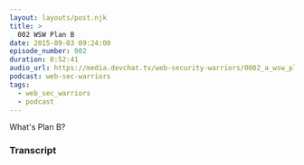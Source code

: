 ```yaml
---
layout: layouts/post.njk
title: >
  002 WSW Plan B
date: 2015-09-03 09:24:00
episode_number: 002
duration: 0:52:41
audio_url: https://media.devchat.tv/web-security-warriors/0002_a_wsw_plan_b.mp3
podcast: web-sec-warriors
tags:
  - web_sec_warriors
  - podcast
---
```


What's Plan B?

### Transcript
